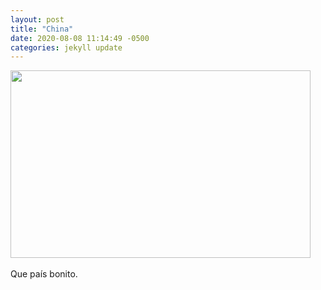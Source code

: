 ```yaml
---
layout: post
title: "China"
date: 2020-08-08 11:14:49 -0500
categories: jekyll update
---
```

<img src="{{ '/assets/images/china.webp' | relative_url }}" width="480" height="300">
<br>
<br>
Que país bonito.